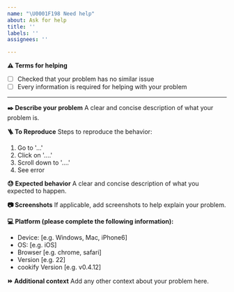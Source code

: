 ```yaml
---
name: "\U0001F198 Need help"
about: Ask for help
title: ''
labels: ''
assignees: ''

---
```


**⚠️ Terms for helping**
- [ ] Checked that your problem has no similar issue
- [ ] Every information is required for helping with your problem

---

**✒️ Describe your problem**
A clear and concise description of what your problem is.

**🪜 To Reproduce**
Steps to reproduce the behavior:
1. Go to '...'
2. Click on '....'
3. Scroll down to '....'
4. See error

**😓 Expected behavior**
A clear and concise description of what you expected to happen.

**📷 Screenshots**
If applicable, add screenshots to help explain your problem.

**💻 Platform (please complete the following information):**
 - Device: [e.g. Windows, Mac, iPhone6]
 - OS: [e.g. iOS]
 - Browser [e.g. chrome, safari]
 - Version [e.g. 22]
 - cookify Version [e.g. v0.4.12]

**⏩ Additional context**
Add any other context about your problem here.
